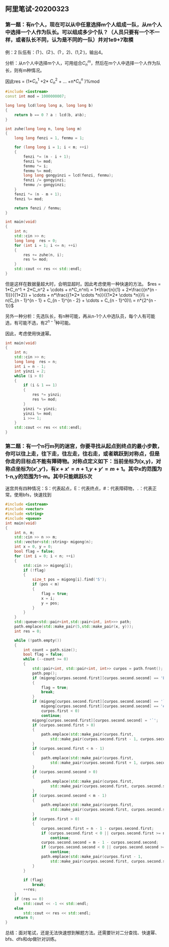 ## 阿里笔试-20200323

### 第一题：有n个人，现在可以从中任意选择m个人组成一队，从m个人中选择一个人作为队长。可以组成多少个队？（人员只要有一个不一样，或者队长不同，认为是不同的一队）并对1e9+7取模

例：2
队伍有：($1^.$)、($2^.$)、($1^.$，2)、(1,$2^.$)，输出4。

分析：从n个人中选择m个人，可用组合$C^m_n$，然后在m个人中选择一个人作为队长，则有m种情况。

因此res = (1*$C^1_n$ +2* $C^2_n$ + … +n*$C^n_n$ )%mod

~~~c++
#include <iostream>
const int mod = 1000000007;

long long lcd(long long a, long long b)
{
	return b == 0 ? a : lcd(b, a%b);
}

int zuhe(long long n, long long m)
{
	long long fenzi = 1, fenmu = 1;

	for (long long i = 1; i < m; ++i)
	{
		fenzi *= (n - i + 1);
		fenzi %= mod;
		fenmu *= i;
		fenmu %= mod;
		long long gongyinzi = lcd(fenzi, fenmu);
		fenzi /= gongyinzi;
		fenmu /= gongyinzi;
	}
	fenzi *= (n - m + 1);
	fenzi %= mod;

	return fenzi / fenmu;
}

int main(void)
{
	int n;
	std::cin >> n;
	long long  res = 0;
	for (int i = 1; i <= n; ++i)
	{
		res += zuhe(n, i);
		res %= mod;
	}
	std::cout << res << std::endl;
}
~~~

但是这样在数据量超大时，会明显超时。因此考虑使用一种快速的方法。
$res = 1*C_n^1 + 2*C_n^2 +  \cdots  + n*C_n^n\\
       = 1*\frac{n}{1} + 2*\frac{{n*(n - 1)}}{{1*2}} +  \cdots  + n*\frac{{1*2* \cdots *n}}{{1*2* \cdots *n}}\\
       = n(C_{n - 1}^{n - 1} + C_{n - 1}^{n - 2} +  \cdots  + C_{n - 1}^0)\\
       = n*{2^{n - 1}}$

另外一种分析：先选队长，有n种可能，再从n-1个人中选队员，每个人有可能选，有可能不选，有$2^{n - 1}$种可能。

因此，考虑使用快速幂。

~~~c++
int main(void)
{
	int n;
	std::cin >> n;
	long long  res = n;
	int i = n - 1;
	int yinzi = 2;
	while (i > 0)
	{
		if (i & 1 == 1)
		{
			res *= yinzi;
			res %= mod;
		}
		yinzi *= yinzi;
		yinzi %= mod;
		i >>= 1;
	}
	std::cout << res << std::endl;
}
~~~

### 第二题：有一个n行m列的迷宫，你要寻找从起点到终点的最小步数，你可以往上走，往下走，往左走，往右走，或者跳跃到对称点，但是你走的目标点不能有障碍物。对称点定义如下：当前坐标为(x,y)，对称点坐标为($x'$,$y'$)，有$x+x'=n+1$,$y+y'=m+1$。其中x的范围为1-n,y的范围为1-m。其中只能跳跃5次

迷宫共有四种情况：S：代表起点，E：代表终点，#：代表障碍物，`.`：代表正常。使用bfs，快速找到

~~~c++
#include <iostream>
#include <vector>
#include <string>
#include <queue>
int main(void)
{
	int n, m;
	std::cin >> n >> m;
	std::vector<std::string> migong(n);
	int x = 0, y = 0;
	bool flag = false;
	for (int i = 0; i < n; ++i)
	{
		std::cin >> migong[i];
		if (!flag)
		{
			size_t pos = migong[i].find('S');
			if (pos < m)
			{
				flag = true;
				x = i;
				y = pos;
			}
		}
	}
	std::queue<std::pair<int,std::pair<int, int>>> path;
	path.emplace(std::make_pair(5,std::make_pair(x, y)));
	int res = 0;

	while (!path.empty())
	{
		int count = path.size();
		bool flag = false;
		while (--count >= 0)
		{
			std::pair<int, std::pair<int, int>> curpos = path.front();
			path.pop();
			if (migong[curpos.second.first][curpos.second.second] == 'E')
			{
				flag = true;
				break;
			}
			if (migong[curpos.second.first][curpos.second.second] == '`' ||
				migong[curpos.second.first][curpos.second.second] == '#' ||
				curpos.first < 0)
				continue;
			migong[curpos.second.first][curpos.second.second] = '`';
			if (curpos.second.first > 0)
			{
				path.emplace(std::make_pair(curpos.first,
					std::make_pair(curpos.second.first - 1, curpos.second.second)));
			}
			if (curpos.second.first < n - 1)
			{
				path.emplace(std::make_pair(curpos.first,
					std::make_pair(curpos.second.first + 1, curpos.second.second)));
			}
			if (curpos.second.second > 0)
			{
				path.emplace(std::make_pair(curpos.first,
					std::make_pair(curpos.second.first, curpos.second.second - 1)));
			}
			if (curpos.second.second < m - 1)
			{
				path.emplace(std::make_pair(curpos.first,
					std::make_pair(curpos.second.first, curpos.second.second + 1)));
			}
			if (curpos.first > 0)
			{
				curpos.second.first = n - 1 - curpos.second.first;
				if (curpos.second.first < 0 || curpos.second.first >= n)
					continue;
				curpos.second.second = m - 1 - curpos.second.second;
				if (curpos.second.second < 0 || curpos.second.second >= m)
					continue;
				path.emplace(std::make_pair(curpos.first - 1,
					std::make_pair(curpos.second.first, curpos.second.second)));
			}
		}
		
		if (flag)
			break;
		++res;
	}
	if (res == 0)
		std::cout << -1 << std::endl;
	else
		std::cout << res << std::endl;
	return 0;
}
~~~

总结：面对笔试，还是无法快速想到解题方法。还需要针对二分查找、快速幂、bfs、dfs和dp做针对训练。

